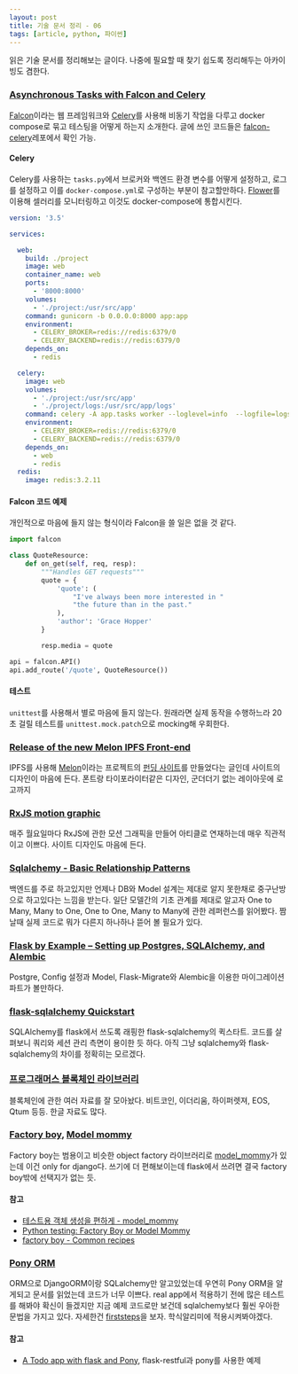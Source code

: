 ```yaml
---
layout: post
title: 기술 문서 정리 - 06
tags: [article, python, 파이썬]
---
```


읽은 기술 문서를 정리해보는 글이다. 나중에 필요할 때 찾기 쉽도록 정리해두는 아카이빙도 겸한다.

### [Asynchronous Tasks with Falcon and Celery]

[Falcon]이라는 웹 프레임워크와 [Celery]를 사용해 비동기 작업을 다루고 docker compose로 묶고 테스팅을 어떻게 하는지 소개한다. 글에 쓰인 코드들은 [falcon-celery]레포에서 확인 가능.

#### Celery

Celery를 사용하는 `tasks.py`에서 브로커와 백엔드 환경 변수를 어떻게 설정하고, 로그를 설정하고 이를 `docker-compose.yml`로 구성하는 부분이 참고할만하다. [Flower]를 이용해 셀러리를 모니터링하고 이것도 docker-compose에 통합시킨다.

```yml
version: '3.5'

services:

  web:
    build: ./project
    image: web
    container_name: web
    ports:
      - '8000:8000'
    volumes:
      - './project:/usr/src/app'
    command: gunicorn -b 0.0.0.0:8000 app:app
    environment:
      - CELERY_BROKER=redis://redis:6379/0
      - CELERY_BACKEND=redis://redis:6379/0
    depends_on:
      - redis

  celery:
    image: web
    volumes:
      - './project:/usr/src/app'
      - './project/logs:/usr/src/app/logs'
    command: celery -A app.tasks worker --loglevel=info  --logfile=logs/celery.log
    environment:
      - CELERY_BROKER=redis://redis:6379/0
      - CELERY_BACKEND=redis://redis:6379/0
    depends_on:
      - web
      - redis
  redis:
    image: redis:3.2.11
```

#### Falcon 코드 예제

개인적으로 마음에 들지 않는 형식이라 Falcon을 쓸 일은 없을 것 같다.

```python
import falcon

class QuoteResource:
    def on_get(self, req, resp):
        """Handles GET requests"""
        quote = {
            'quote': (
                "I've always been more interested in "
                "the future than in the past."
            ),
            'author': 'Grace Hopper'
        }

        resp.media = quote

api = falcon.API()
api.add_route('/quote', QuoteResource())
```

#### 테스트

`unittest`를 사용해서 별로 마음에 들지 않는다. 원래라면 실제 동작을 수행하느라 20초 걸릴 테스트를 `unittest.mock.patch`으로 mocking해 우회한다.

### [Release of the new Melon IPFS Front-end]

IPFS를 사용해 [Melon]이라는 프로젝트의 [펀딩 사이트]를 만들었다는 글인데 사이트의 디자인이 마음에 든다. 폰트랑 타이포라이터같은 디자인, 군더더기 없는 레이아웃에 로고까지

### [RxJS motion graphic]

매주 월요일마다 RxJS에 관한 모션 그래픽을 만들어 아티클로 연재하는데 매우 직관적이고 이쁘다. 사이트 디자인도 마음에 든다.

### [Sqlalchemy - Basic Relationship Patterns]

백엔드를 주로 하고있지만 언제나 DB와 Model 설계는 제대로 알지 못한채로 중구난방으로 하고있다는 느낌을 받는다. 일단 모델간의 기초 관계를 제대로 알고자 One to Many, Many to One, One to One, Many to Many에 관한 레퍼런스를 읽어봤다. 짬날때 실제 코드로 뭐가 다른지 하나하나 뜯어 볼 필요가 있다.

### [Flask by Example – Setting up Postgres, SQLAlchemy, and Alembic]

Postgre, Config 설정과 Model, Flask-Migrate와 Alembic을 이용한 마이그레이션 파트가 볼만하다.

### [flask-sqlalchemy Quickstart]

SQLAlchemy를 flask에서 쓰도록 래핑한 flask-sqlalchemy의 퀵스타트. 코드를 살펴보니 쿼리와 세션 관리 측면이 용이한 듯 하다. 아직 그냥 sqlalchemy와 flask-sqlalchemy의 차이를 정확히는 모르겠다.

### [프로그래머스 블록체인 라이브러리]

블록체인에 관한 여러 자료를 잘 모아놨다. 비트코인, 이더리움, 하이퍼렛져, EOS, Qtum 등등. 한글 자료도 많다.

### [Factory boy], [Model mommy]

Factory boy는 범용이고 비슷한 object factory 라이브러리로 [model_mommy]가 있는데 이건 only for django다. 쓰기에 더 편해보이는데 flask에서 쓰려면 결국 factory boy밖에 선택지가 없는 듯.

#### 참고

- [테스트용 객체 생성을 편하게 - model_mommy]
- [Python testing: Factory Boy or Model Mommy]
- [factory boy - Common recipes]

### [Pony ORM]

ORM으로 DjangoORM이랑 SQLalchemy만 알고있었는데 우연히 Pony ORM을 알게되고 문서를 읽었는데 코드가 너무 이쁘다. real app에서 적용하기 전에 많은 테스트를 해봐야 확신이 들겠지만 지금 예제 코드로만 보건데 sqlalchemy보다 훨씬 우아한 문법을 가지고 있다. 자세한건 [firststeps]을 보자. 학식알리미에 적용시켜봐야겠다.

#### 참고

- [A Todo app with flask and Pony], flask-restful과 pony를 사용한 예제

[Asynchronous Tasks with Falcon and Celery]: https://testdriven.io/asynchronous-tasks-with-falcon-and-celery
[falcon-celery]: https://github.com/testdrivenio/falcon-celery
[Falcon]: https://falconframework.org/
[Celery]: http://www.celeryproject.org/
[Flower]: https://flower.readthedocs.io/en/latest/
[Release of the new Melon IPFS Front-end]: https://medium.com/melonport-blog/release-of-the-new-melon-ipfs-front-end-7959a4958039
[펀딩 사이트]: https://ipfs.io/ipns/melon.fund
[Melon]: https://melonport.com/
[RxJS motion graphic]: http://reactive.how/
[Sqlalchemy - Basic Relationship Patterns]: http://docs.sqlalchemy.org/en/latest/orm/basic_relationships.html
[Flask by Example – Setting up Postgres, SQLAlchemy, and Alembic]: https://realpython.com/flask-by-example-part-2-postgres-sqlalchemy-and-alembic/
[flask-sqlalchemy Quickstart]: http://flask-sqlalchemy.pocoo.org/2.1/quickstart/
[프로그래머스 블록체인 라이브러리]: https://programmers.co.kr/pages/blockchain
[Factory boy]: https://github.com/FactoryBoy/factory_boy
[Model mommy]: https://github.com/vandersonmota/model_mommy
[model_mommy]: https://github.com/vandersonmota/model_mommy
[테스트용 객체 생성을 편하게 - model_mommy]: https://raccoonyy.github.io/generating-dynamic-test-fixture-with-model_mommy/
[Python testing: Factory Boy or Model Mommy]: https://vincent.is/using-factory-boy-or-model-mommy/
[Pony ORM]: https://docs.ponyorm.com/
[firststeps]: https://docs.ponyorm.com/firststeps.html
[A Todo app with flask and Pony]: http://nafiulis.me/a-todo-app-with-flask-and-pony.html
[factory boy - Common recipes]: https://factoryboy.readthedocs.io/en/latest/recipes.html
